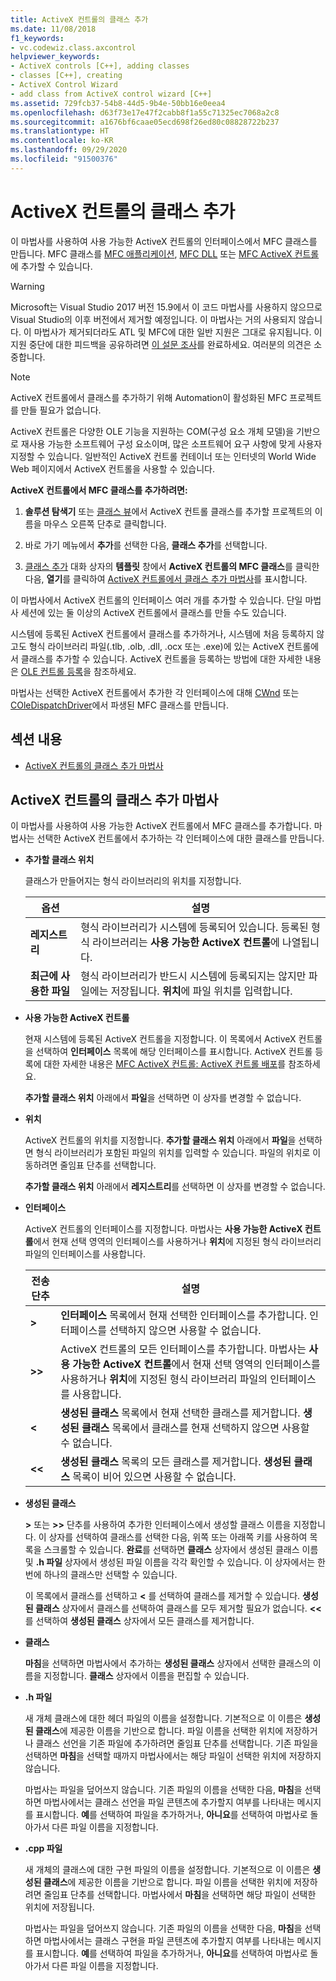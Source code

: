 ```yaml
---
title: ActiveX 컨트롤의 클래스 추가
ms.date: 11/08/2018
f1_keywords:
- vc.codewiz.class.axcontrol
helpviewer_keywords:
- ActiveX controls [C++], adding classes
- classes [C++], creating
- ActiveX Control Wizard
- add class from ActiveX control wizard [C++]
ms.assetid: 729fcb37-54b8-44d5-9b4e-50bb16e0eea4
ms.openlocfilehash: d63f73e17e47f2cabb8f1a55c71325ec7068a2c8
ms.sourcegitcommit: a1676bf6caae05ecd698f26ed80c08828722b237
ms.translationtype: HT
ms.contentlocale: ko-KR
ms.lasthandoff: 09/29/2020
ms.locfileid: "91500376"
---
```

# <a name="add-a-class-from-an-activex-control"></a>ActiveX 컨트롤의 클래스 추가

이 마법사를 사용하여 사용 가능한 ActiveX 컨트롤의 인터페이스에서 MFC 클래스를 만듭니다. MFC 클래스를 [MFC 애플리케이션](../mfc/reference/creating-an-mfc-application.md), [MFC DLL](../mfc/reference/creating-an-mfc-dll-project.md) 또는 [MFC ActiveX 컨트롤](../mfc/reference/creating-an-mfc-activex-control.md)에 추가할 수 있습니다.

> [!WARNING]
> Microsoft는 Visual Studio 2017 버전 15.9에서 이 코드 마법사를 사용하지 않으므로 Visual Studio의 이후 버전에서 제거할 예정입니다. 이 마법사는 거의 사용되지 않습니다. 이 마법사가 제거되더라도 ATL 및 MFC에 대한 일반 지원은 그대로 유지됩니다. 이 지원 중단에 대한 피드백을 공유하려면 [이 설문 조사](https://www.surveymonkey.com/r/QDWKKCN)를 완료하세요. 여러분의 의견은 소중합니다.
<!-- Blank comment here to separate the warning and note. -->
> [!NOTE]
> ActiveX 컨트롤에서 클래스를 추가하기 위해 Automation이 활성화된 MFC 프로젝트를 만들 필요가 없습니다.

ActiveX 컨트롤은 다양한 OLE 기능을 지원하는 COM(구성 요소 개체 모델)을 기반으로 재사용 가능한 소프트웨어 구성 요소이며, 많은 소프트웨어 요구 사항에 맞게 사용자 지정할 수 있습니다. 일반적인 ActiveX 컨트롤 컨테이너 또는 인터넷의 World Wide Web 페이지에서 ActiveX 컨트롤을 사용할 수 있습니다.

**ActiveX 컨트롤에서 MFC 클래스를 추가하려면:**

1. **솔루션 탐색기** 또는 [클래스 뷰](/visualstudio/ide/viewing-the-structure-of-code)에서 ActiveX 컨트롤 클래스를 추가할 프로젝트의 이름을 마우스 오른쪽 단추로 클릭합니다.

1. 바로 가기 메뉴에서 **추가**를 선택한 다음, **클래스 추가**를 선택합니다.

1. [클래스 추가](./adding-a-class-visual-cpp.md#add-class-dialog-box) 대화 상자의 **템플릿** 창에서 **ActiveX 컨트롤의 MFC 클래스**를 클릭한 다음, **열기**를 클릭하여 [ActiveX 컨트롤에서 클래스 추가 마법사](#add-class-from-activex-control-wizard)를 표시합니다.

이 마법사에서 ActiveX 컨트롤의 인터페이스 여러 개를 추가할 수 있습니다. 단일 마법사 세션에 있는 둘 이상의 ActiveX 컨트롤에서 클래스를 만들 수도 있습니다.

시스템에 등록된 ActiveX 컨트롤에서 클래스를 추가하거나, 시스템에 처음 등록하지 않고도 형식 라이브러리 파일(.tlb, .olb, .dll, .ocx 또는 .exe)에 있는 ActiveX 컨트롤에서 클래스를 추가할 수 있습니다. ActiveX 컨트롤을 등록하는 방법에 대한 자세한 내용은 [OLE 컨트롤 등록](../mfc/reference/registering-ole-controls.md)을 참조하세요.

마법사는 선택한 ActiveX 컨트롤에서 추가한 각 인터페이스에 대해 [CWnd](../mfc/reference/cwnd-class.md) 또는 [COleDispatchDriver](../mfc/reference/coledispatchdriver-class.md)에서 파생된 MFC 클래스를 만듭니다.

## <a name="in-this-section"></a>섹션 내용

- [ActiveX 컨트롤의 클래스 추가 마법사](#add-class-from-activex-control-wizard)

## <a name="add-class-from-activex-control-wizard"></a>ActiveX 컨트롤의 클래스 추가 마법사

이 마법사를 사용하여 사용 가능한 ActiveX 컨트롤에서 MFC 클래스를 추가합니다. 마법사는 선택한 ActiveX 컨트롤에서 추가하는 각 인터페이스에 대한 클래스를 만듭니다.

- **추가할 클래스 위치**

  클래스가 만들어지는 형식 라이브러리의 위치를 지정합니다.

  |옵션|설명|
  |------------|-----------------|
  |**레지스트리**|형식 라이브러리가 시스템에 등록되어 있습니다. 등록된 형식 라이브러리는 **사용 가능한 ActiveX 컨트롤**에 나열됩니다.|
  |**최근에 사용한 파일**|형식 라이브러리가 반드시 시스템에 등록되지는 않지만 파일에는 저장됩니다. **위치**에 파일 위치를 입력합니다.|

- **사용 가능한 ActiveX 컨트롤**

  현재 시스템에 등록된 ActiveX 컨트롤을 지정합니다. 이 목록에서 ActiveX 컨트롤을 선택하여 **인터페이스** 목록에 해당 인터페이스를 표시합니다. ActiveX 컨트롤 등록에 대한 자세한 내용은 [MFC ActiveX 컨트롤: ActiveX 컨트롤 배포](../mfc/mfc-activex-controls-distributing-activex-controls.md)를 참조하세요.

  **추가할 클래스 위치** 아래에서 **파일**을 선택하면 이 상자를 변경할 수 없습니다.

- **위치**

  ActiveX 컨트롤의 위치를 지정합니다. **추가할 클래스 위치** 아래에서 **파일**을 선택하면 형식 라이브러리가 포함된 파일의 위치를 입력할 수 있습니다. 파일의 위치로 이동하려면 줄임표 단추를 선택합니다.

  **추가할 클래스 위치** 아래에서 **레지스트리**를 선택하면 이 상자를 변경할 수 없습니다.

- **인터페이스**

  ActiveX 컨트롤의 인터페이스를 지정합니다. 마법사는 **사용 가능한 ActiveX 컨트롤**에서 현재 선택 영역의 인터페이스를 사용하거나 **위치**에 지정된 형식 라이브러리 파일의 인터페이스를 사용합니다.

  |전송 단추|설명|
  |---------------------|-----------------|
  |**>**|**인터페이스** 목록에서 현재 선택한 인터페이스를 추가합니다. 인터페이스를 선택하지 않으면 사용할 수 없습니다.|
  |**>>**|ActiveX 컨트롤의 모든 인터페이스를 추가합니다. 마법사는 **사용 가능한 ActiveX 컨트롤**에서 현재 선택 영역의 인터페이스를 사용하거나 **위치**에 지정된 형식 라이브러리 파일의 인터페이스를 사용합니다.|
  |**\<**|**생성된 클래스** 목록에서 현재 선택한 클래스를 제거합니다. **생성된 클래스** 목록에서 클래스를 현재 선택하지 않으면 사용할 수 없습니다.|
  |**\<\<**|**생성된 클래스** 목록의 모든 클래스를 제거합니다. **생성된 클래스** 목록이 비어 있으면 사용할 수 없습니다.|

- **생성된 클래스**

  **>** 또는 **>>** 단추를 사용하여 추가한 인터페이스에서 생성할 클래스 이름을 지정합니다. 이 상자를 선택하여 클래스를 선택한 다음, 위쪽 또는 아래쪽 키를 사용하여 목록을 스크롤할 수 있습니다. **완료**를 선택하면 **클래스** 상자에서 생성된 클래스 이름 및 **.h 파일** 상자에서 생성된 파일 이름을 각각 확인할 수 있습니다. 이 상자에서는 한 번에 하나의 클래스만 선택할 수 있습니다.

  이 목록에서 클래스를 선택하고 **<** 를 선택하여 클래스를 제거할 수 있습니다. **생성된 클래스** 상자에서 클래스를 선택하여 클래스를 모두 제거할 필요가 없습니다. **<<** 를 선택하여 **생성된 클래스** 상자에서 모든 클래스를 제거합니다.

- **클래스**

   **마침**을 선택하면 마법사에서 추가하는 **생성된 클래스** 상자에서 선택한 클래스의 이름을 지정합니다. **클래스** 상자에서 이름을 편집할 수 있습니다.

- **.h 파일**

  새 개체 클래스에 대한 헤더 파일의 이름을 설정합니다. 기본적으로 이 이름은 **생성된 클래스**에 제공한 이름을 기반으로 합니다. 파일 이름을 선택한 위치에 저장하거나 클래스 선언을 기존 파일에 추가하려면 줄임표 단추를 선택합니다. 기존 파일을 선택하면 **마침**을 선택할 때까지 마법사에서는 해당 파일이 선택한 위치에 저장하지 않습니다.

  마법사는 파일을 덮어쓰지 않습니다. 기존 파일의 이름을 선택한 다음, **마침**을 선택하면 마법사에서는 클래스 선언을 파일 콘텐츠에 추가할지 여부를 나타내는 메시지를 표시합니다. **예**를 선택하여 파일을 추가하거나, **아니요**를 선택하여 마법사로 돌아가서 다른 파일 이름을 지정합니다.

- **.cpp 파일**

  새 개체의 클래스에 대한 구현 파일의 이름을 설정합니다. 기본적으로 이 이름은 **생성된 클래스**에 제공한 이름을 기반으로 합니다. 파일 이름을 선택한 위치에 저장하려면 줄임표 단추를 선택합니다. 마법사에서 **마침**을 선택하면 해당 파일이 선택한 위치에 저장됩니다.

  마법사는 파일을 덮어쓰지 않습니다. 기존 파일의 이름을 선택한 다음, **마침**을 선택하면 마법사에서는 클래스 구현을 파일 콘텐츠에 추가할지 여부를 나타내는 메시지를 표시합니다. **예**를 선택하여 파일을 추가하거나, **아니요**를 선택하여 마법사로 돌아가서 다른 파일 이름을 지정합니다.
